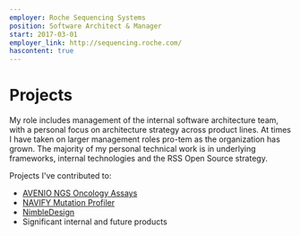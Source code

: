 ```yaml
---
employer: Roche Sequencing Systems
position: Software Architect & Manager
start: 2017-03-01
employer_link: http://sequencing.roche.com/
hascontent: true
---
```

# Projects

My role includes management of the internal software architecture team, with a personal focus on architecture strategy across product lines.
At times I have taken on larger management roles pro-tem as the organization has grown.
The majority of my personal technical work is in underlying frameworks, internal technologies and the RSS Open Source strategy.

Projects I've contributed to:

* [AVENIO NGS Oncology Assays](https://sequencing.roche.com/en/products-solutions/by-category/assays.html)
* [NAVIFY Mutation Profiler](https://www.navify.com/mutation-profiler/)
* [NimbleDesign](https://sequencing.roche.com/en/products-solutions/by-category/target-enrichment/software/nimble-design-software.html)
* Significant internal and future products

